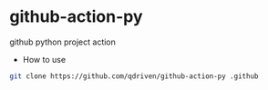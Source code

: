 # github-action-py
github python project action

- How to use

```sh
git clone https://github.com/qdriven/github-action-py .github
```